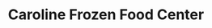 ---
title: "Caroline Frozen Food Center"
url: /ganta/caroline-frozen-food-center/
shop: Tiefkühl
---